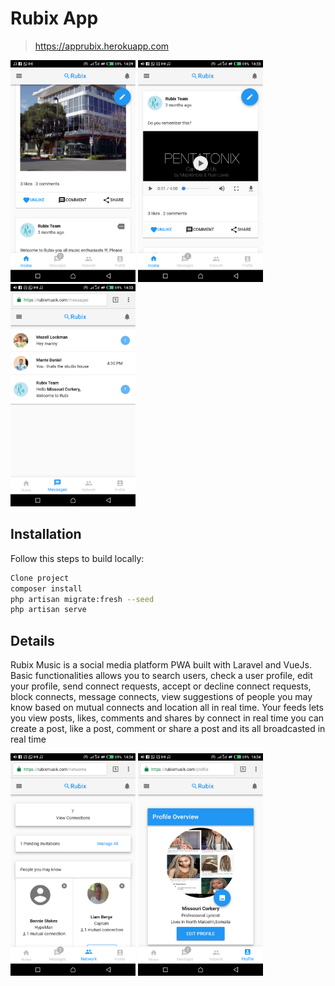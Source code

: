 # Rubix App
> https://apprubix.herokuapp.com

<img src="pic(1).png" alt="drawing" width="200"/>           <img src="pic(2).png" alt="drawing" width="200"/>                     <img src="pic(3).png" alt="drawing" width="200"/> 


## Installation

Follow this steps to build locally:

```sh
Clone project
composer install
php artisan migrate:fresh --seed
php artisan serve
```
## Details

Rubix Music is a social media platform PWA built with Laravel and VueJs. Basic functionalities allows you to search users, check a user profile, edit your profile, send connect requests, accept or decline connect requests, block connects, message connects, view suggestions of people you may know based on mutual connects and location all in real time. Your feeds lets you view posts, likes, comments and shares by connect in real time you can create a post, like a post, comment or share a post and its all broadcasted in real time

<img src="pic(4).png" alt="drawing" width="200"/>      <img src="pic(5).png" alt="drawing" width="200"/>

